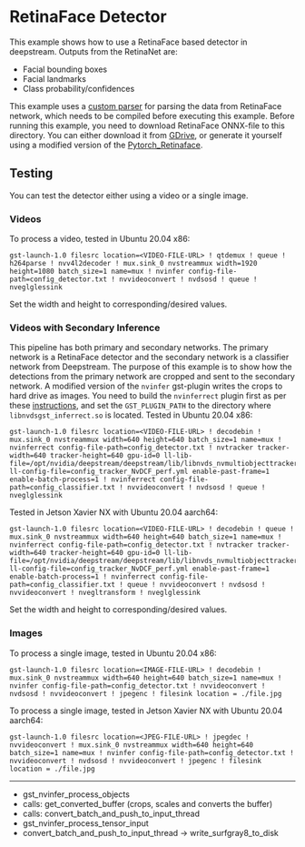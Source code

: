 # RetinaFace Detector

This example shows how to use a RetinaFace based detector in deepstream. Outputs from the RetinaNet are:
* Facial bounding boxes
* Facial landmarks
* Class probability/confidences

This example uses a [custom parser](../src/retinaface_parser/nvdsparse_retinaface.cpp) for parsing the data from RetinaFace network, which needs to be compiled before executing this example. Before running this example, you need to download RetinaFace ONNX-file to this directory. You can either download it from [GDrive](https://drive.google.com/file/d/1U2wYjZCgnl-HtKtXGAbST2Cp1NCD3ZQJ/view?usp=drive_link), or generate it yourself using a modified version of the [Pytorch_Retinaface](https://github.com/JarnoRalli/Pytorch_Retinaface/tree/feature/run_onnx_model).

## Testing

You can test the detector either using a video or a single image.

### Videos

To process a video, tested in Ubuntu 20.04 x86:

```shell
gst-launch-1.0 filesrc location=<VIDEO-FILE-URL> ! qtdemux ! queue ! h264parse ! nvv4l2decoder ! mux.sink_0 nvstreammux width=1920 height=1080 batch_size=1 name=mux ! nvinfer config-file-path=config_detector.txt ! nvvideoconvert ! nvdsosd ! queue ! nveglglessink
```

Set the width and height to corresponding/desired values.

### Videos with Secondary Inference

This pipeline has both primary and secondary networks. The primary network is a RetinaFace detector and the secondary network is a classifier network from Deepstream. The purpose
of this example is to show how the detections from the primary network are cropped and sent to the secondary network. A modified version of the `nvinfer` gst-plugin writes the
crops to hard drive as images. You need to build  the `nvinferrect` plugin first as per these [instructions](../README.md#2-source-code), and set the `GST_PLUGIN_PATH` to the directory where `libnvdsgst_inferrect.so` is located. Tested in Ubuntu 20.04 x86:

```shell
gst-launch-1.0 filesrc location=<VIDEO-FILE-URL> ! decodebin ! mux.sink_0 nvstreammux width=640 height=640 batch_size=1 name=mux ! nvinferrect config-file-path=config_detector.txt ! nvtracker tracker-width=640 tracker-height=640 gpu-id=0 ll-lib-file=/opt/nvidia/deepstream/deepstream/lib/libnvds_nvmultiobjecttracker.so ll-config-file=config_tracker_NvDCF_perf.yml enable-past-frame=1 enable-batch-process=1 ! nvinferrect config-file-path=config_classifier.txt ! nvvideoconvert ! nvdsosd ! queue ! nveglglessink
```

Tested in Jetson Xavier NX with Ubuntu 20.04 aarch64:

```shell
gst-launch-1.0 filesrc location=<VIDEO-FILE-URL> ! decodebin ! queue ! mux.sink_0 nvstreammux width=640 height=640 batch_size=1 name=mux ! nvinferrect config-file-path=config_detector.txt ! nvtracker tracker-width=640 tracker-height=640 gpu-id=0 ll-lib-file=/opt/nvidia/deepstream/deepstream/lib/libnvds_nvmultiobjecttracker.so ll-config-file=config_tracker_NvDCF_perf.yml enable-past-frame=1 enable-batch-process=1 ! nvinferrect config-file-path=config_classifier.txt ! queue ! nvvideoconvert ! nvdsosd ! nvvideoconvert ! nvegltransform ! nveglglessink
```

Set the width and height to corresponding/desired values.

### Images

To process a single image, tested in Ubuntu 20.04 x86:

```shell
gst-launch-1.0 filesrc location=<IMAGE-FILE-URL> ! decodebin ! mux.sink_0 nvstreammux width=640 height=640 batch_size=1 name=mux ! nvinfer config-file-path=config_detector.txt ! nvvideoconvert ! nvdsosd ! nvvideoconvert ! jpegenc ! filesink location = ./file.jpg
```

To process a single image, tested in Jetson Xavier NX with Ubuntu 20.04 aarch64:

```shell
gst-launch-1.0 filesrc location=<JPEG-FILE-URL> ! jpegdec ! nvvideoconvert ! mux.sink_0 nvstreammux width=640 height=640 batch_size=1 name=mux ! nvinfer config-file-path=config_detector.txt ! nvvideoconvert ! nvdsosd ! nvvideoconvert ! jpegenc ! filesink location = ./file.jpg
```

--------------

*  gst_nvinfer_process_objects
  * calls: get_converted_buffer (crops, scales and converts the buffer)
  * calls: convert_batch_and_push_to_input_thread
*  gst_nvinfer_process_tensor_input
*  convert_batch_and_push_to_input_thread -> write_surfgray8_to_disk
